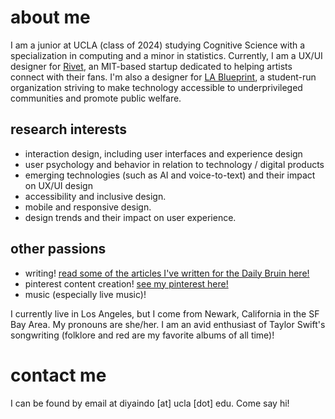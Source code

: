 <link rel="shortcut icon" type="image/x-icon" href="favicon.ico">

# about me

I am a junior at UCLA (class of 2024) studying Cognitive Science with a specialization in computing and a minor in statistics. Currently, I am a UX/UI designer for [Rivet](https://www.rivet.app/), an MIT-based startup dedicated to helping artists connect with their fans. I'm also a designer for [LA Blueprint](https://lablueprint.org/), a student-run organization striving to make technology accessible to underprivileged communities and promote public welfare.


## research interests
- interaction design, including user interfaces and experience design
- user psychology and behavior in relation to technology / digital products
- emerging technologies (such as AI and voice-to-text) and their impact on UX/UI design
- accessibility and inclusive design.
- mobile and responsive design.
- design trends and their impact on user experience.


## other passions
- writing! [read some of the articles I've written for the Daily Bruin here!](https://dailybruin.com/author/diya-indoliya)
- pinterest content creation! [see my pinterest here!](https://www.pinterest.com/quesuhdiya/)
- music (especially live music)!

I currently live in Los Angeles, but I come from Newark, California in the SF Bay Area. My pronouns are she/her. I am an avid enthusiast of Taylor Swift's songwriting (folklore and red are my favorite albums of all time)!


# contact me
I can be found by email at diyaindo [at] ucla [dot] edu. Come say hi!
